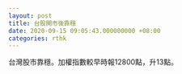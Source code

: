```yaml
---
layout: post
title: 台股開市後靠穩
date: 2020-09-15 09:05:43.000000000 +08:00
categories: rthk
---
```


台灣股市靠穩。加權指數較早時報12800點，升13點。
